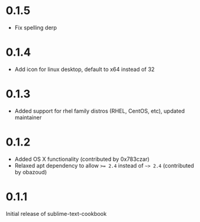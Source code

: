 # 0.1.5

* Fix spelling derp

# 0.1.4

* Add icon for linux desktop, default to x64 instead of 32

# 0.1.3

* Added support for rhel family distros (RHEL, CentOS, etc), updated maintainer

# 0.1.2

* Added OS X functionality (contributed by 0x783czar)
* Relaxed apt dependency to allow ``>= 2.4`` instead of ``~> 2.4`` (contributed by obazoud)

# 0.1.1

Initial release of sublime-text-cookbook
